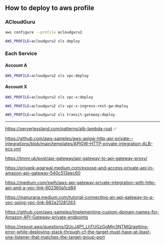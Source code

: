 
## How to deploy to aws profile

### ACloudGuru
```bash
aws configure --profile acloudguru2
```

```bash
AWS_PROFILE=acloudguru2 sls deploy
```


### Each Service

#### Account A
```bash
AWS_PROFILE=acloudguru2 sls vpc:deploy
```

#### Account X
```bash
AWS_PROFILE=acloudguru2 sls vpc-x:deploy
```
```bash
AWS_PROFILE=acloudguru2 sls vpc-x-ingress-rest-gw:deploy
```
```bash
AWS_PROFILE=acloudguru2 sls transit-gateway:deploy
```



----
https://serverlessland.com/patterns/alb-lambda-rust ✅


https://github.com/aws-samples/aws-apigw-http-api-private--integrations/blob/main/templates/APIGW-HTTP-private-integration-ALB-ecs.yml


https://tmmr.uk/post/api-gateway/api-gateway-to-api-gateway-proxy/


https://priyank-agarwal.medium.com/expose-and-access-private-api-in-amazon-api-gateway-540c513eec60


https://medium.com/swlh/aws-api-gateway-private-integration-with-http-api-and-a-vpc-link-602360a1cd84


https://manurana.medium.com/tutorial-connecting-an-api-gateway-to-a-vpc-using-vpc-link-682a21281263


https://github.com/aws-samples/Implementing-custom-domain-names-for-Amazon-API-Gateway-private-endpoints


https://repost.aws/questions/QUcJ4P1_LhTUGzGgMin3NTMQ/getting-error-while-deploying-stack-through-cf-the-target-must-have-at-least-one-listener-that-matches-the-target-group-port